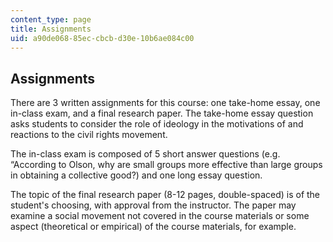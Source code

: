 ```yaml
---
content_type: page
title: Assignments
uid: a90de068-85ec-cbcb-d30e-10b6ae084c00
---
```


Assignments
-----------

There are 3 written assignments for this course: one take-home essay, one in-class exam, and a final research paper. The take-home essay question asks students to consider the role of ideology in the motivations of and reactions to the civil rights movement.

The in-class exam is composed of 5 short answer questions (e.g. “According to Olson, why are small groups more effective than large groups in obtaining a collective good?) and one long essay question.

The topic of the final research paper (8-12 pages, double-spaced) is of the student's choosing, with approval from the instructor. The paper may examine a social movement not covered in the course materials or some aspect (theoretical or empirical) of the course materials, for example.